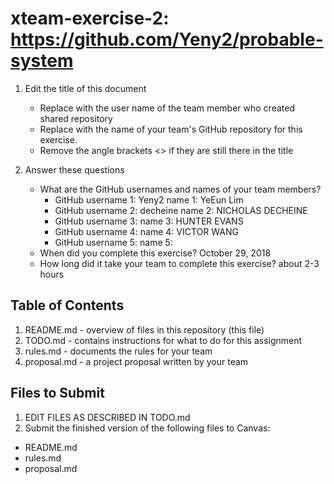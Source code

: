 # xteam-exercise-2: https://github.com/Yeny2/probable-system

1. Edit the title of this document
   * Replace <UserName> with the user name of the team member who created shared repository
   * Replace <GitHubRepositoryName> with the name of your team's GitHub repository for this exercise.
   * Remove the angle brackets <> if they are still there in the title

2. Answer these questions
   * What are the GitHub usernames and names of your team members?
       * GitHub username 1: Yeny2    name 1: YeEun Lim
       * GitHub username 2: decheine name 2: NICHOLAS DECHEINE
       * GitHub username 3:          name 3: HUNTER EVANS
       * GitHub username 4:          name 4: VICTOR WANG
       * GitHub username 5:          name 5:
   * When did you complete this exercise? October 29, 2018
   * How long did it take your team to complete this exercise? about 2-3 hours 

## Table of Contents

1. README.md - overview of files in this repository (this file)
2. TODO.md - contains instructions for what to do for this assignment
3. rules.md - documents the rules for your team
4. proposal.md - a project proposal written by your team

## Files to Submit

1. EDIT FILES AS DESCRIBED IN TODO.md
2. Submit the finished version of the following files to Canvas:

* README.md
* rules.md
* proposal.md
